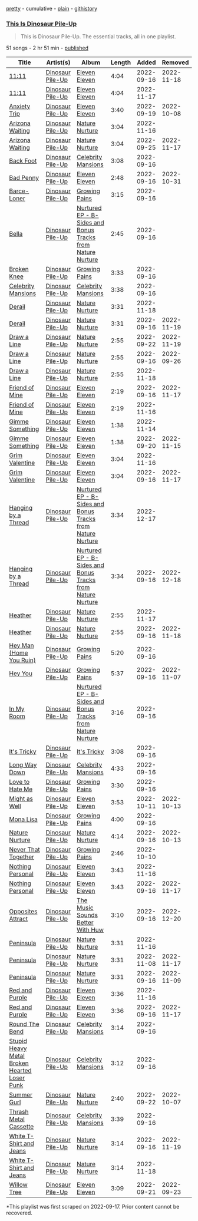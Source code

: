 [pretty](/playlists/pretty/37i9dQZF1DZ06evO2O8FYQ.md) - cumulative - [plain](/playlists/plain/37i9dQZF1DZ06evO2O8FYQ) - [githistory](https://github.githistory.xyz/mackorone/spotify-playlist-archive/blob/main/playlists/plain/37i9dQZF1DZ06evO2O8FYQ)

### [This Is Dinosaur Pile\-Up](https://open.spotify.com/playlist/37i9dQZF1DZ06evO2O8FYQ)

> This is Dinosaur Pile\-Up\. The essential tracks, all in one playlist.

51 songs - 2 hr 51 min - [published](https://open.spotify.com/playlist/5PgQ729HGWbu6zIVGiTFuJ)

| Title | Artist(s) | Album | Length | Added | Removed |
|---|---|---|---|---|---|
| [11:11](https://open.spotify.com/track/2Uz3IrR8c3ay9mnk3IPk4B) | [Dinosaur Pile\-Up](https://open.spotify.com/artist/4MQsNhP9u10g1xuxaJBF0S) | [Eleven Eleven](https://open.spotify.com/album/3PJteMhucKgoqwI5D9Xh4u) | 4:04 | 2022-09-16 | 2022-11-18 |
| [11:11](https://open.spotify.com/track/3HtazJXet39mz8SqZwm5NP) | [Dinosaur Pile\-Up](https://open.spotify.com/artist/4MQsNhP9u10g1xuxaJBF0S) | [Eleven Eleven](https://open.spotify.com/album/4ojK5MjWXa8blo3bAyOVbJ) | 4:04 | 2022-11-17 |  |
| [Anxiety Trip](https://open.spotify.com/track/10S4dYhylLT9ant8pjwJ0y) | [Dinosaur Pile\-Up](https://open.spotify.com/artist/4MQsNhP9u10g1xuxaJBF0S) | [Eleven Eleven](https://open.spotify.com/album/3PJteMhucKgoqwI5D9Xh4u) | 3:40 | 2022-09-19 | 2022-10-08 |
| [Arizona Waiting](https://open.spotify.com/track/2fAILrDcZY2MGkduWxXuok) | [Dinosaur Pile\-Up](https://open.spotify.com/artist/4MQsNhP9u10g1xuxaJBF0S) | [Nature Nurture](https://open.spotify.com/album/01DDYdMREqxZO2ZZs1w0zk) | 3:04 | 2022-11-16 |  |
| [Arizona Waiting](https://open.spotify.com/track/4HYEQtuuZTsj0RIIi3Yneh) | [Dinosaur Pile\-Up](https://open.spotify.com/artist/4MQsNhP9u10g1xuxaJBF0S) | [Nature Nurture](https://open.spotify.com/album/0LZvv6bq8m9jMOR5lUZmbW) | 3:04 | 2022-09-25 | 2022-11-17 |
| [Back Foot](https://open.spotify.com/track/6geuGKb1jKb6TV8sGE5eaC) | [Dinosaur Pile\-Up](https://open.spotify.com/artist/4MQsNhP9u10g1xuxaJBF0S) | [Celebrity Mansions](https://open.spotify.com/album/3sWXuwJFtO7LkD4FPrJSFu) | 3:08 | 2022-09-16 |  |
| [Bad Penny](https://open.spotify.com/track/0QdXCN2gjKlzCjrilt6iLG) | [Dinosaur Pile\-Up](https://open.spotify.com/artist/4MQsNhP9u10g1xuxaJBF0S) | [Eleven Eleven](https://open.spotify.com/album/3PJteMhucKgoqwI5D9Xh4u) | 2:48 | 2022-09-16 | 2022-10-31 |
| [Barce\-Loner](https://open.spotify.com/track/5JsxX5mxbXvgX8e8R0uH5x) | [Dinosaur Pile\-Up](https://open.spotify.com/artist/4MQsNhP9u10g1xuxaJBF0S) | [Growing Pains](https://open.spotify.com/album/3GUDZsryEmkMvrjYWhwQix) | 3:15 | 2022-09-16 |  |
| [Bella](https://open.spotify.com/track/70XGnbj2KKcAaTEwZRqzYR) | [Dinosaur Pile\-Up](https://open.spotify.com/artist/4MQsNhP9u10g1xuxaJBF0S) | [Nurtured EP \- B\-Sides and Bonus Tracks from Nature Nurture](https://open.spotify.com/album/582YI5j1QSyYKquXe641zi) | 2:45 | 2022-09-16 |  |
| [Broken Knee](https://open.spotify.com/track/75vR9yvIpqKdQv5CneGDP0) | [Dinosaur Pile\-Up](https://open.spotify.com/artist/4MQsNhP9u10g1xuxaJBF0S) | [Growing Pains](https://open.spotify.com/album/3GUDZsryEmkMvrjYWhwQix) | 3:33 | 2022-09-16 |  |
| [Celebrity Mansions](https://open.spotify.com/track/2cGYrleMCxBKTYbsiGXF56) | [Dinosaur Pile\-Up](https://open.spotify.com/artist/4MQsNhP9u10g1xuxaJBF0S) | [Celebrity Mansions](https://open.spotify.com/album/3sWXuwJFtO7LkD4FPrJSFu) | 3:38 | 2022-09-16 |  |
| [Derail](https://open.spotify.com/track/48bAOPXsasZVoA96Tihzdo) | [Dinosaur Pile\-Up](https://open.spotify.com/artist/4MQsNhP9u10g1xuxaJBF0S) | [Nature Nurture](https://open.spotify.com/album/01DDYdMREqxZO2ZZs1w0zk) | 3:31 | 2022-11-18 |  |
| [Derail](https://open.spotify.com/track/6p75sMjfA2IjayOO1DJ0hY) | [Dinosaur Pile\-Up](https://open.spotify.com/artist/4MQsNhP9u10g1xuxaJBF0S) | [Nature Nurture](https://open.spotify.com/album/0LZvv6bq8m9jMOR5lUZmbW) | 3:31 | 2022-09-16 | 2022-11-19 |
| [Draw a Line](https://open.spotify.com/track/4327YDU3y1FbdZYRSds3wN) | [Dinosaur Pile\-Up](https://open.spotify.com/artist/4MQsNhP9u10g1xuxaJBF0S) | [Nature Nurture](https://open.spotify.com/album/0LZvv6bq8m9jMOR5lUZmbW) | 2:55 | 2022-09-22 | 2022-11-19 |
| [Draw a Line](https://open.spotify.com/track/5ZmcwCEqSZanp98K20w5g4) | [Dinosaur Pile\-Up](https://open.spotify.com/artist/4MQsNhP9u10g1xuxaJBF0S) | [Nature Nurture](https://open.spotify.com/album/64aCDmxb3wjPmvmlLjiUhH) | 2:55 | 2022-09-16 | 2022-09-26 |
| [Draw a Line](https://open.spotify.com/track/6xdVonW6VUcQsqsQrr5voE) | [Dinosaur Pile\-Up](https://open.spotify.com/artist/4MQsNhP9u10g1xuxaJBF0S) | [Nature Nurture](https://open.spotify.com/album/01DDYdMREqxZO2ZZs1w0zk) | 2:55 | 2022-11-18 |  |
| [Friend of Mine](https://open.spotify.com/track/6m9erDNRC0oxTESUE13wzJ) | [Dinosaur Pile\-Up](https://open.spotify.com/artist/4MQsNhP9u10g1xuxaJBF0S) | [Eleven Eleven](https://open.spotify.com/album/3PJteMhucKgoqwI5D9Xh4u) | 2:19 | 2022-09-16 | 2022-11-17 |
| [Friend of Mine](https://open.spotify.com/track/7MymHLfjUkw9udMaMjqSOp) | [Dinosaur Pile\-Up](https://open.spotify.com/artist/4MQsNhP9u10g1xuxaJBF0S) | [Eleven Eleven](https://open.spotify.com/album/4ojK5MjWXa8blo3bAyOVbJ) | 2:19 | 2022-11-16 |  |
| [Gimme Something](https://open.spotify.com/track/0SEXpfW8WE1GlJBoRYaM37) | [Dinosaur Pile\-Up](https://open.spotify.com/artist/4MQsNhP9u10g1xuxaJBF0S) | [Eleven Eleven](https://open.spotify.com/album/4ojK5MjWXa8blo3bAyOVbJ) | 1:38 | 2022-11-14 |  |
| [Gimme Something](https://open.spotify.com/track/3FL68SOwNkA0InUiFOY4GG) | [Dinosaur Pile\-Up](https://open.spotify.com/artist/4MQsNhP9u10g1xuxaJBF0S) | [Eleven Eleven](https://open.spotify.com/album/3PJteMhucKgoqwI5D9Xh4u) | 1:38 | 2022-09-20 | 2022-11-15 |
| [Grim Valentine](https://open.spotify.com/track/006Bhk6TqUiVEGQJVQ912y) | [Dinosaur Pile\-Up](https://open.spotify.com/artist/4MQsNhP9u10g1xuxaJBF0S) | [Eleven Eleven](https://open.spotify.com/album/4ojK5MjWXa8blo3bAyOVbJ) | 3:04 | 2022-11-16 |  |
| [Grim Valentine](https://open.spotify.com/track/0TyyOLzfywqEvrdgkN1f3e) | [Dinosaur Pile\-Up](https://open.spotify.com/artist/4MQsNhP9u10g1xuxaJBF0S) | [Eleven Eleven](https://open.spotify.com/album/3PJteMhucKgoqwI5D9Xh4u) | 3:04 | 2022-09-16 | 2022-11-17 |
| [Hanging by a Thread](https://open.spotify.com/track/531CCqquFFRIADRMcObVrz) | [Dinosaur Pile\-Up](https://open.spotify.com/artist/4MQsNhP9u10g1xuxaJBF0S) | [Nurtured EP \- B\-Sides and Bonus Tracks from Nature Nurture](https://open.spotify.com/album/08UCZsDHQq9RcfuQO026T5) | 3:34 | 2022-12-17 |  |
| [Hanging by a Thread](https://open.spotify.com/track/7B2ZyQ9zyrosGaDcaQ7wLB) | [Dinosaur Pile\-Up](https://open.spotify.com/artist/4MQsNhP9u10g1xuxaJBF0S) | [Nurtured EP \- B\-Sides and Bonus Tracks from Nature Nurture](https://open.spotify.com/album/582YI5j1QSyYKquXe641zi) | 3:34 | 2022-09-16 | 2022-12-18 |
| [Heather](https://open.spotify.com/track/2X2WIIVRYQqeOkczFUzP92) | [Dinosaur Pile\-Up](https://open.spotify.com/artist/4MQsNhP9u10g1xuxaJBF0S) | [Nature Nurture](https://open.spotify.com/album/01DDYdMREqxZO2ZZs1w0zk) | 2:55 | 2022-11-17 |  |
| [Heather](https://open.spotify.com/track/3LrARCc1bfCx0IM83mFpmJ) | [Dinosaur Pile\-Up](https://open.spotify.com/artist/4MQsNhP9u10g1xuxaJBF0S) | [Nature Nurture](https://open.spotify.com/album/0LZvv6bq8m9jMOR5lUZmbW) | 2:55 | 2022-09-16 | 2022-11-18 |
| [Hey Man \(Home You Ruin\)](https://open.spotify.com/track/6GFqj7vEpTwcCG3LqRwjN7) | [Dinosaur Pile\-Up](https://open.spotify.com/artist/4MQsNhP9u10g1xuxaJBF0S) | [Growing Pains](https://open.spotify.com/album/3GUDZsryEmkMvrjYWhwQix) | 5:20 | 2022-09-16 |  |
| [Hey You](https://open.spotify.com/track/3q9ztoncWzO58rJsadhUfi) | [Dinosaur Pile\-Up](https://open.spotify.com/artist/4MQsNhP9u10g1xuxaJBF0S) | [Growing Pains](https://open.spotify.com/album/3GUDZsryEmkMvrjYWhwQix) | 5:37 | 2022-09-16 | 2022-11-07 |
| [In My Room](https://open.spotify.com/track/1ax2C3KOkZSbmvHJMJrEPh) | [Dinosaur Pile\-Up](https://open.spotify.com/artist/4MQsNhP9u10g1xuxaJBF0S) | [Nurtured EP \- B\-Sides and Bonus Tracks from Nature Nurture](https://open.spotify.com/album/582YI5j1QSyYKquXe641zi) | 3:16 | 2022-09-16 |  |
| [It's Tricky](https://open.spotify.com/track/4zbDMXa67MBJ4h7APUeGDj) | [Dinosaur Pile\-Up](https://open.spotify.com/artist/4MQsNhP9u10g1xuxaJBF0S) | [It's Tricky](https://open.spotify.com/album/4gHLIjjsfGiNopeMqxoZMX) | 3:08 | 2022-09-16 |  |
| [Long Way Down](https://open.spotify.com/track/0brsE4TsZc6yyj9BVnrYpm) | [Dinosaur Pile\-Up](https://open.spotify.com/artist/4MQsNhP9u10g1xuxaJBF0S) | [Celebrity Mansions](https://open.spotify.com/album/3sWXuwJFtO7LkD4FPrJSFu) | 4:33 | 2022-09-16 |  |
| [Love to Hate Me](https://open.spotify.com/track/0glicUGi6G8zIJxXQ0sLFJ) | [Dinosaur Pile\-Up](https://open.spotify.com/artist/4MQsNhP9u10g1xuxaJBF0S) | [Growing Pains](https://open.spotify.com/album/3GUDZsryEmkMvrjYWhwQix) | 3:30 | 2022-09-16 |  |
| [Might as Well](https://open.spotify.com/track/4in6QMzkh6nljWeECsxBNx) | [Dinosaur Pile\-Up](https://open.spotify.com/artist/4MQsNhP9u10g1xuxaJBF0S) | [Eleven Eleven](https://open.spotify.com/album/3PJteMhucKgoqwI5D9Xh4u) | 3:53 | 2022-10-11 | 2022-10-13 |
| [Mona Lisa](https://open.spotify.com/track/6mVOKsjpRcm7QfFvugK4WZ) | [Dinosaur Pile\-Up](https://open.spotify.com/artist/4MQsNhP9u10g1xuxaJBF0S) | [Growing Pains](https://open.spotify.com/album/3GUDZsryEmkMvrjYWhwQix) | 4:00 | 2022-09-16 |  |
| [Nature Nurture](https://open.spotify.com/track/72slug0XL3C5Xq2PWCWzxt) | [Dinosaur Pile\-Up](https://open.spotify.com/artist/4MQsNhP9u10g1xuxaJBF0S) | [Nature Nurture](https://open.spotify.com/album/0LZvv6bq8m9jMOR5lUZmbW) | 4:14 | 2022-09-16 | 2022-10-13 |
| [Never That Together](https://open.spotify.com/track/76gUncyZyZY47TMtyLByv3) | [Dinosaur Pile\-Up](https://open.spotify.com/artist/4MQsNhP9u10g1xuxaJBF0S) | [Growing Pains](https://open.spotify.com/album/3GUDZsryEmkMvrjYWhwQix) | 2:46 | 2022-10-10 |  |
| [Nothing Personal](https://open.spotify.com/track/3lEEVEb1aJMwa9BKzPttAU) | [Dinosaur Pile\-Up](https://open.spotify.com/artist/4MQsNhP9u10g1xuxaJBF0S) | [Eleven Eleven](https://open.spotify.com/album/4ojK5MjWXa8blo3bAyOVbJ) | 3:43 | 2022-11-16 |  |
| [Nothing Personal](https://open.spotify.com/track/4jFBlJXkoiOaQGolmCsSkI) | [Dinosaur Pile\-Up](https://open.spotify.com/artist/4MQsNhP9u10g1xuxaJBF0S) | [Eleven Eleven](https://open.spotify.com/album/3PJteMhucKgoqwI5D9Xh4u) | 3:43 | 2022-09-16 | 2022-11-17 |
| [Opposites Attract](https://open.spotify.com/track/3JWFXdyx7SnfKJDFXBsEmp) | [Dinosaur Pile\-Up](https://open.spotify.com/artist/4MQsNhP9u10g1xuxaJBF0S) | [The Music Sounds Better With Huw](https://open.spotify.com/album/4qqFPGX26bRA4TPlbVAjGW) | 3:10 | 2022-09-16 | 2022-12-20 |
| [Peninsula](https://open.spotify.com/track/0xP7KHjAjhW9rHDbT2lFnm) | [Dinosaur Pile\-Up](https://open.spotify.com/artist/4MQsNhP9u10g1xuxaJBF0S) | [Nature Nurture](https://open.spotify.com/album/01DDYdMREqxZO2ZZs1w0zk) | 3:31 | 2022-11-16 |  |
| [Peninsula](https://open.spotify.com/track/42zB7btVjEWABXDsL6TDb6) | [Dinosaur Pile\-Up](https://open.spotify.com/artist/4MQsNhP9u10g1xuxaJBF0S) | [Nature Nurture](https://open.spotify.com/album/0LZvv6bq8m9jMOR5lUZmbW) | 3:31 | 2022-11-08 | 2022-11-17 |
| [Peninsula](https://open.spotify.com/track/5AiWmb2mXJbdZDP7XGomCh) | [Dinosaur Pile\-Up](https://open.spotify.com/artist/4MQsNhP9u10g1xuxaJBF0S) | [Nature Nurture](https://open.spotify.com/album/64aCDmxb3wjPmvmlLjiUhH) | 3:31 | 2022-09-16 | 2022-11-09 |
| [Red and Purple](https://open.spotify.com/track/6SRJtgmyjyQ5ro0LpHaPw1) | [Dinosaur Pile\-Up](https://open.spotify.com/artist/4MQsNhP9u10g1xuxaJBF0S) | [Eleven Eleven](https://open.spotify.com/album/4ojK5MjWXa8blo3bAyOVbJ) | 3:36 | 2022-11-16 |  |
| [Red and Purple](https://open.spotify.com/track/6lOAhWZ3oPz2Z6elA9phfc) | [Dinosaur Pile\-Up](https://open.spotify.com/artist/4MQsNhP9u10g1xuxaJBF0S) | [Eleven Eleven](https://open.spotify.com/album/3PJteMhucKgoqwI5D9Xh4u) | 3:36 | 2022-09-16 | 2022-11-17 |
| [Round The Bend](https://open.spotify.com/track/3pYEOC4YluYylx12kstL5L) | [Dinosaur Pile\-Up](https://open.spotify.com/artist/4MQsNhP9u10g1xuxaJBF0S) | [Celebrity Mansions](https://open.spotify.com/album/3sWXuwJFtO7LkD4FPrJSFu) | 3:14 | 2022-09-16 |  |
| [Stupid Heavy Metal Broken Hearted Loser Punk](https://open.spotify.com/track/0GqdnBuiNOIqMd8R4RDWEx) | [Dinosaur Pile\-Up](https://open.spotify.com/artist/4MQsNhP9u10g1xuxaJBF0S) | [Celebrity Mansions](https://open.spotify.com/album/3sWXuwJFtO7LkD4FPrJSFu) | 3:12 | 2022-09-16 |  |
| [Summer Gurl](https://open.spotify.com/track/3YmTu9LqqLpY9O3fUBawPo) | [Dinosaur Pile\-Up](https://open.spotify.com/artist/4MQsNhP9u10g1xuxaJBF0S) | [Nature Nurture](https://open.spotify.com/album/0LZvv6bq8m9jMOR5lUZmbW) | 2:40 | 2022-09-22 | 2022-10-07 |
| [Thrash Metal Cassette](https://open.spotify.com/track/0RhYWcRxUljBv363WhAbtu) | [Dinosaur Pile\-Up](https://open.spotify.com/artist/4MQsNhP9u10g1xuxaJBF0S) | [Celebrity Mansions](https://open.spotify.com/album/3sWXuwJFtO7LkD4FPrJSFu) | 3:39 | 2022-09-16 |  |
| [White T\-Shirt and Jeans](https://open.spotify.com/track/2B66zZymYWxQqP8QQxQUAy) | [Dinosaur Pile\-Up](https://open.spotify.com/artist/4MQsNhP9u10g1xuxaJBF0S) | [Nature Nurture](https://open.spotify.com/album/0LZvv6bq8m9jMOR5lUZmbW) | 3:14 | 2022-09-16 | 2022-11-19 |
| [White T\-Shirt and Jeans](https://open.spotify.com/track/6DqehBSiRdtI3qvEeAcUk3) | [Dinosaur Pile\-Up](https://open.spotify.com/artist/4MQsNhP9u10g1xuxaJBF0S) | [Nature Nurture](https://open.spotify.com/album/01DDYdMREqxZO2ZZs1w0zk) | 3:14 | 2022-11-18 |  |
| [Willow Tree](https://open.spotify.com/track/6wA2hdPFoJYrtsBk6pjH5u) | [Dinosaur Pile\-Up](https://open.spotify.com/artist/4MQsNhP9u10g1xuxaJBF0S) | [Eleven Eleven](https://open.spotify.com/album/3PJteMhucKgoqwI5D9Xh4u) | 3:09 | 2022-09-21 | 2022-09-23 |

\*This playlist was first scraped on 2022-09-17. Prior content cannot be recovered.
